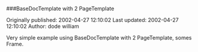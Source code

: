 ###BaseDocTemplate with 2 PageTemplate

Originally published: 2002-04-27 12:10:02
Last updated: 2002-04-27 12:10:02
Author: dode william

Very simple example using BaseDocTemplate with 2 PageTemplate, somes Frame.